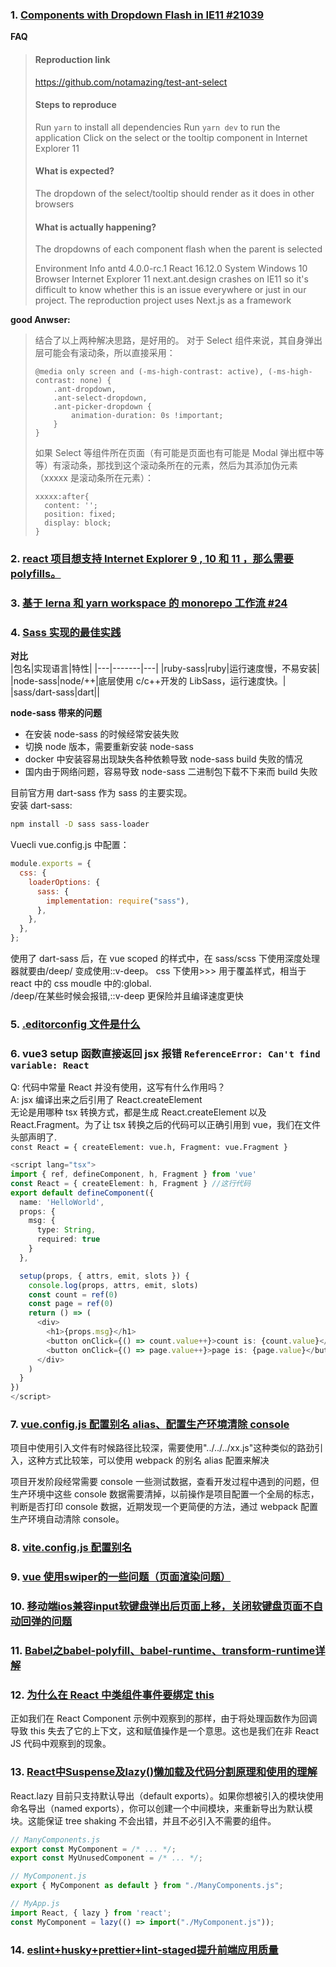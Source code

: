 
### 1. [Components with Dropdown Flash in IE11 #21039](https://github.com/ant-design/ant-design/issues/21039)

**FAQ**

> #### Reproduction link
>
> https://github.com/notamazing/test-ant-select
>
> #### Steps to reproduce
>
> Run `yarn` to install all dependencies
> Run `yarn dev` to run the application
> Click on the select or the tooltip component in Internet Explorer 11
>
> #### What is expected?
>
> The dropdown of the select/tooltip should render as it does in other browsers
>
> #### What is actually happening?
>
> The dropdowns of each component flash when the parent is selected
>
> Environment Info
> antd 4.0.0-rc.1
> React 16.12.0
> System Windows 10
> Browser Internet Explorer 11
> next.ant.design crashes on IE11 so it's difficult to know whether this is an issue everywhere or just in our project. The reproduction project uses Next.js as a framework

**good Anwser:**

> 结合了以上两种解决思路，是好用的。
> 对于 Select 组件来说，其自身弹出层可能会有滚动条，所以直接采用：
>
> ```
> @media only screen and (-ms-high-contrast: active), (-ms-high-contrast: none) {
>     .ant-dropdown,
>     .ant-select-dropdown,
>     .ant-picker-dropdown {
>         animation-duration: 0s !important;
>     }
> }
> ```
>
> 如果 Select 等组件所在页面（有可能是页面也有可能是 Modal 弹出框中等等）有滚动条，那找到这个滚动条所在的元素，然后为其添加伪元素（xxxxx 是滚动条所在元素）：
>
> ```
> xxxxx:after{
>   content: '';
>   position: fixed;
>   display: block;
> }
> ```

### 2. [react 项目想支持 Internet Explorer 9 , 10 和 11 ，那么需要 polyfills。](https://github.com/facebook/create-react-app/blob/master/packages/react-app-polyfill/README.md)

### 3. [基于 lerna 和 yarn workspace 的 monorepo 工作流 #24](https://github.com/hardfist/stackoverflow/issues/24)

### 4. [Sass 实现的最佳实践](https://www.yuque.com/shareman/development/xgk1sq)

**对比**  
|包名|实现语言|特性|
|---|-------|---|
|ruby-sass|ruby|运行速度慢，不易安装|
|node-sass|node/++|底层使用 c/c++开发的 LibSass，运行速度快。|
|sass/dart-sass|dart||

**node-sass 带来的问题**

- 在安装 node-sass 的时候经常安装失败
- 切换 node 版本，需要重新安装 node-sass
- docker 中安装容易出现缺失各种依赖导致 node-sass build 失败的情况
- 国内由于网络问题，容易导致 node-sass 二进制包下载不下来而 build 失败

目前官方用 dart-sass 作为 sass 的主要实现。  
安装 dart-sass:

```bash
npm install -D sass sass-loader
```

Vuecli vue.config.js 中配置：

```js
module.exports = {
  css: {
    loaderOptions: {
      sass: {
        implementation: require("sass"),
      },
    },
  },
};
```

使用了 dart-sass 后，在 vue scoped 的样式中，在 sass/scss 下使用深度处理器就要由/deep/ 变成使用::v-deep。 css 下使用>>> 用于覆盖样式，相当于 react 中的 css moudle 中的:global.  
/deep/在某些时候会报错,::v-deep 更保险并且编译速度更快

### 5. [.editorconfig 文件是什么](https://www.jb51.net/article/185751.htm)

### 6. vue3 setup 函数直接返回 jsx 报错 `ReferenceError: Can't find variable: React`

Q: 代码中常量 React 并没有使用，这写有什么作用吗？  
A: jsx 编译出来之后引用了 React.createElement  
无论是用哪种 tsx 转换方式，都是生成 React.createElement 以及 React.Fragment。为了让 tsx 转换之后的代码可以正确引用到 vue，我们在文件头部声明了.  
`const React = { createElement: vue.h, Fragment: vue.Fragment }`

```ts
<script lang="tsx">
import { ref, defineComponent, h, Fragment } from 'vue'
const React = { createElement: h, Fragment } //这行代码
export default defineComponent({
  name: 'HelloWorld',
  props: {
    msg: {
      type: String,
      required: true
    }
  },

  setup(props, { attrs, emit, slots }) {
    console.log(props, attrs, emit, slots)
    const count = ref(0)
    const page = ref(0)
    return () => (
      <div>
        <h1>{props.msg}</h1>
        <button onClick={() => count.value++}>count is: {count.value}</button>
        <button onClick={() => page.value++}>page is: {page.value}</button>
      </div>
    )
  }
})
</script>
```

### 7. [vue.config.js 配置别名 alias、配置生产环境清除 console](https://www.cnblogs.com/skylineStar/p/10282347.html)

项目中使用引入文件有时候路径比较深，需要使用"../../../xx.js"这种类似的路劲引入，这种方式比较笨，可以使用 webpack 的别名 alias 配置来解决

项目开发阶段经常需要 console 一些测试数据，查看开发过程中遇到的问题，但生产环境中这些 console 数据需要清掉，以前操作是项目配置一个全局的标志，判断是否打印 console 数据，近期发现一个更简便的方法，通过 webpack 配置生产环境自动清除 console。

### 8. [vite.config.js 配置别名](https://vue3js.cn/vite/config/#resolve-alias)

### 9. [vue 使用swiper的一些问题（页面渲染问题）](https://www.cnblogs.com/lizhao123/p/10268394.html)

### 10. [移动端ios兼容input软键盘弹出后页面上移，关闭软键盘页面不自动回弹的问题](https://segmentfault.com/a/1190000022452587?utm_source=tag-newest)

### 11. [Babel之babel-polyfill、babel-runtime、transform-runtime详解](https://www.cnblogs.com/L-xmin/p/12493824.html)

### 12. [为什么在 React 中类组件事件要绑定 this](https://www.dazhuanlan.com/2020/03/02/5e5c3b4873cfc/)
正如我们在 React Component 示例中观察到的那样，由于将处理函数作为回调导致 this 失去了它的上下文，这和赋值操作是一个意思。这也是我们在非 React JS 代码中观察到的现象。

### 13. [React中Suspense及lazy()懒加载及代码分割原理和使用的理解](https://blog.csdn.net/deng1456694385/article/details/88999842)  
React.lazy 目前只支持默认导出（default exports）。如果你想被引入的模块使用命名导出（named exports），你可以创建一个中间模块，来重新导出为默认模块。这能保证 tree shaking 不会出错，并且不必引入不需要的组件。
```js
// ManyComponents.js
export const MyComponent = /* ... */;
export const MyUnusedComponent = /* ... */;
```
```js
// MyComponent.js
export { MyComponent as default } from "./ManyComponents.js";
```
```js
// MyApp.js
import React, { lazy } from 'react';
const MyComponent = lazy(() => import("./MyComponent.js"));
```

### 14. [eslint+husky+prettier+lint-staged提升前端应用质量](https://www.jianshu.com/p/bea740c966e9)